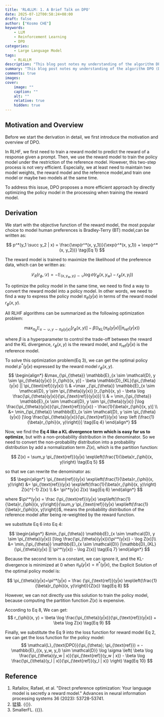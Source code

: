 ```yaml
---
title: 'RL4LLM: 1. A Brief Talk on DPO'
date: 2025-07-12T00:58:24+08:00
draft: false
author: ["Kosmo CHE"]
keywords: 
    - LLM
    - Reinforcement Learning
    - DPO
categories:
    - Large Language Model
tags:
    - RL4LLM
description: "This blog post notes my understanding of the algorithm DPO (Direct Preference Optimization) and the math derivation behind it."
summary: "This blog post notes my understanding of the algorithm DPO (Direct Preference Optimization) and the math derivation behind it."
comments: true
images:
cover:
    image: ""
    caption: ""
    alt: ""
    relative: true
    hidden: true
---
```

## Motivation and Overview
Before we start the derivation in detail, we first introduce the motivation and overview of DPO.

In RLHF, we first need to train a reward model to predict the reward of a response given a prompt. Then, we use the reward model to train the policy model under the restriction of the reference model. However, this two-step process is not very efficient. Especially, we at least need to maintain two model weights, the reward model and the reference model,and train one model or maybe two models at the same time. 

To address this issue, DPO proposes a more efficient approach by directly optimizing the policy model in the processing when training the reward model. 

## Derivation
We start with the objective function of the reward model, the most popular choice to model human preferences is Bradley-Terry (BT) model,can be written as:

$$
p^*(y_1 \succ y_2 | x) = \frac{\exp(r^*(x, y_1))}{\exp(r^*(x, y_1)) + \exp(r^*(x, y_2))} \tag{Eq 1}
$$

The reward model is trained to maximize the likelihood of the preference data, which can be written as:

$$
\mathcal{L}_{R}(r_{\phi}, \mathcal{D}) = -\mathbb{E}_{(x, y_w, y_l) \sim \mathcal{D}} \log \sigma(r_{\phi}(x, y_w) - r_{\phi}(x, y_l)) \tag{Eq 2}
$$

To optimize the policy model in the same time, we need to find a way to convert the reward model into a policy model. In other words, we need to find a way to express the policy model $\pi_{\theta}(y|x)$ in terms of the reward model $r_{\phi}(x, y)$.

All RLHF algorithms can be summarized as the following optimization problem:

$$
\max_{\pi_{\theta}} \mathbb{E}_{x \sim \mathcal{D}, y \sim \pi_{\theta}(y|x)} [r_{\phi}(x, y)] - \beta \mathbb{D}_{KL}(\pi_{\theta}(y|x) || \pi_{\text{ref}}(y|x)) \tag{Eq 3}
$$

where $\beta$ is a hyperparameter to control the trade-off between the reward and the KL divergence, $r_{\phi}(x, y)$ is the reward model, and $\pi_{\text{ref}}(y|x)$ is the reference model.

To solve this optimization problem(Eq 3), we can get the optimal policy model $p^*(y|x)$ expressed by the reward model $r_\phi(x, y)$.
$$
\begin{align*}
&\max_{\pi_{\theta}} \mathbb{E}_{x \sim \mathcal{D}, y \sim \pi_{\theta}(y|x)} [r_{\phi}(x, y)] - \beta \mathbb{D}_{KL}(\pi_{\theta}(y|x) || \pi_{\text{ref}}(y|x)) \\
& =\max _{\pi_{\theta}} \mathbb{E}_{x \sim \mathcal{D}, y \sim \pi_{\theta}(y|x)} [r_{\phi}(x, y) - \beta \log \frac{\pi_{\theta}(y|x)}{\pi_{\text{ref}}(y|x)}] \\
& = \min_{\pi_{\theta}} \mathbb{E}_{x \sim \mathcal{D}, y \sim \pi_{\theta}(y|x)} [\log \frac{\pi_{\theta}(y|x)}{\pi_{\text{ref}}(y|x)} - \frac{1}{\beta}r_{\phi}(x, y)] \\
&= \min_{\pi_{\theta}} \mathbb{E}_{x \sim \mathcal{D}, y \sim \pi_{\theta}(y|x)} [\log \frac{\pi_{\theta}(y|x)}{\pi_{\text{ref}}(y|x) \exp \left (\frac{1}{\beta}r_{\phi}(x, y)\right)}] \tag{Eq 4}
\end{align*}
$$

Now, we find the **Eq 4 like a KL divergence term which is easy for us to optimize**, but with a non-probability distribution in the denominator. So we need to convert the non-probability distribution into a probability distribution by add a normalization term $Z(x)$, which is the partition function:

$$
Z(x) = \sum_y \pi_{\text{ref}}(y|x) \exp\left(\frac{1}{\beta}r_{\phi}(x, y)\right) \tag{Eq 5}
$$

so that we can rewrite the denominator as:
$$
\begin{align*}
\pi_{\text{ref}}(y|x) \exp\left(\frac{1}{\beta}r_{\phi}(x, y)\right) &= \pi_{\text{ref}}(y|x) \exp\left(\frac{1}{\beta}r_{\phi}(x, y)\right) Z(x)^{-1} Z(x) \\
&= \pi^*(y|x) Z(x) \tag{Eq 6}
\end{align*}
$$

where $\pi^*(y|x) = \frac {\pi_{\text{ref}}(y|x) \exp\left(\frac{1}{\beta}r_{\phi}(x, y)\right)}{\sum_y \pi_{\text{ref}}(y|x) \exp\left(\frac{1}{\beta}r_{\phi}(x, y)\right)}$, means the probability distribution of the reference model after being re-weighted by the reward function.

we substitute Eq 6 into Eq 4:

$$
\begin{align*}
&\min_{\pi_{\theta}} \mathbb{E}_{x \sim \mathcal{D}, y \sim \pi_{\theta}(y|x)} [\log \frac{\pi_{\theta}(y|x)}{\pi^*(y|x)} - \log Z(x)]\\
&= \min_{\pi_{\theta}} \mathbb{E}_{x \sim \mathcal{D}} [\mathbb{D}_{KL}(\pi_{\theta}(y|x) || \pi^*(y|x)) - \log Z(x)] \tag{Eq 7}
\end{align*}
$$

Because the second term is a constant, we can ignore it, and the KL-divergence is minimized at 0 when $\pi_{\theta}(y|x) = \pi^*(y|x)$, the Explicit Solution of the optimal policy model is:

$$
\pi_{\theta}(y|x)=\pi^*(y|x) = \frac {\pi_{\text{ref}}(y|x) \exp\left(\frac{1}{\beta}r_{\phi}(x, y)\right)}{Z(x)} \tag{Eq 8}
$$

However, we can not directly use this solution to train the policy model, because computing the partition function $Z(x)$ is expensive.

According to Eq 8, We can get:
$$
r_{\phi}(x, y) = \beta \log \frac{\pi_{\theta}(y|x)}{\pi_{\text{ref}}(y|x)} + \beta \log Z(x) \tag{Eq 9}
$$

Finally, we substitute the Eq 9 into the loss function for reward model Eq 2, we can get the loss function for the policy model:
$$
\mathcal{L}_{\text{DPO}}(\pi_{\theta}; \pi_{\text{ref}}) = - \mathbb{E}_{(x, y_w, y_l) \sim \mathcal{D}} \log \sigma \left( \beta \log \frac{\pi_{\theta}(y_w | x)}{\pi_{\text{ref}}(y_w | x)} - \beta \log \frac{\pi_{\theta}(y_l | x)}{\pi_{\text{ref}}(y_l | x)} \right) \tag{Eq 10}
$$


## Reference

1. Rafailov, Rafael, et al. "Direct preference optimization: Your language model is secretly a reward model." Advances in neural information processing systems 36 (2023): 53728-53741.
2. 猛猿. {{<href text="人人都能看懂的DPO数学原理" url="https://zhuanlan.zhihu.com/p/721073733">}}.
3. SmallerFL. {{<href text="Direct Preference Optimization (DPO) 原理详解及公式推导" url="https://zhuanlan.zhihu.com/p/779691018">}}.


